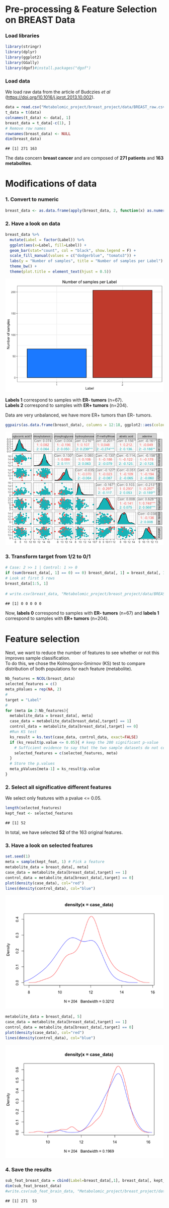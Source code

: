 Pre-processing & Feature Selection on BREAST Data
================

### Load libraries

``` r
library(stringr)
library(dplyr)
library(ggplot2)
library(GGally)
library(dgof)#install.packages("dgof")
```

### Load data

We load raw data from the article of Budczies *et al*
(<https://doi.org/10.1016/j.jprot.2013.10.002>).

``` r
data = read.csv("Metabolomic_project/breast_project/data/BREAST_raw.csv", sep = ";")
t_data = t(data)
colnames(t_data) <- data[, 1]
breast_data = t_data[-c(1), ]
# Remove row names
rownames(breast_data) <- NULL
dim(breast_data)
```

    ## [1] 271 163

The data concern **breast cancer** and are composed of **271 patients**
and **163 metabolites**.

# Modifications of data

### 1. Convert to numeric

``` r
breast_data <- as.data.frame(apply(breast_data, 2, function(x) as.numeric(x)))
```

### 2. Have a look on data

``` r
breast_data %>%
  mutate(Label = factor(Label)) %>%
  ggplot(aes(x=Label, fill=Label)) +
  geom_bar(stat="count", col = "black", show.legend = F) +
  scale_fill_manual(values = c("dodgerblue", "tomato3")) +
  labs(y = "Number of samples", title = "Number of samples per Label") +
  theme_bw() +
  theme(plot.title = element_text(hjust = 0.5))
```

![](Breast-Cancer_Feature_Selection_files/figure-gfm/unnamed-chunk-4-1.png)<!-- -->

**Labels 1** correspond to samples with **ER- tumors** (n=67).<br>
**Labels 2** correspond to samples with **ER+ tumors** (n=204).

Data are very unbalanced, we have more ER+ tumors than ER- tumors.

``` r
ggpairs(as.data.frame(breast_data), columns = 12:18, ggplot2::aes(colour=as.character(breast_data[, 1]))) + theme_bw()
```

![](Breast-Cancer_Feature_Selection_files/figure-gfm/unnamed-chunk-5-1.png)<!-- -->

### 3. Transform target from 1/2 to 0/1

``` r
# Case: 2 >> 1 | Control: 1 >> 0
if (sum(breast_data[, 1] == 0) == 0) breast_data[, 1] = breast_data[, 1] - 1
# Look at first 5 rows
breast_data[1:5, 1]

# write.csv(breast_data, "Metabolomic_project/breast_project/data/BREAST_T.ALL.Feat.csv", row.names = F)
```

    ## [1] 0 0 0 0 0

Now, **labels 0** correspond to samples with **ER- tumors** (n=67) and
**labels 1** correspond to samples with **ER+ tumors** (n=204).

# Feature selection

Next, we want to reduce the number of features to see whether or not
this improves sample classification.<br> To do this, we chose the
Kolmogorov-Smirnov (KS) test to compare distribution of both populations
for each feature (metabolite).

``` r
Nb_features = NCOL(breast_data)
selected_features = c()
meta_pValues = rep(NA, 2)
#
target = "Label"
#
for (meta in 2:Nb_features){
  metabolite_data = breast_data[, meta]
  case_data = metabolite_data[breast_data[,target] == 1]
  control_data = metabolite_data[breast_data[,target] == 0]
  #Run KS test
  ks_result = ks.test(case_data, control_data, exact=FALSE)
  if (ks_result$p.value <= 0.05){ # keep the 200 significant p-value
    # Sufficient evidence to say that the two sample datasets do not come from the same distribution: so we keep the metabolite
    selected_features = c(selected_features, meta)
  }
  # Store the p.values
  meta_pValues[meta-1] = ks_result$p.value
}
```

### 2. Select all significative different features

We select only features with a pvalue \<= 0.05.

``` r
length(selected_features)
kept_feat <- selected_features
```

    ## [1] 52

In total, we have selected **52** of the 163 original features.

### 3. Have a look on selected features

``` r
set.seed(1)
meta = sample(kept_feat, 1) # Pick a feature
metabolite_data = breast_data[, meta]
case_data = metabolite_data[breast_data[,target] == 1]
control_data = metabolite_data[breast_data[,target] == 0]
plot(density(case_data), col="red") 
lines(density(control_data), col="blue")
```

![](Breast-Cancer_Feature_Selection_files/figure-gfm/unnamed-chunk-9-1.png)<!-- -->

``` r
metabolite_data = breast_data[, 5]
case_data = metabolite_data[breast_data[,target] == 1]
control_data = metabolite_data[breast_data[,target] == 0]
plot(density(case_data), col="red") 
lines(density(control_data), col="blue")
```

![](Breast-Cancer_Feature_Selection_files/figure-gfm/unnamed-chunk-10-1.png)<!-- -->

### 4. Save the results

``` r
sub_feat_breast_data = cbind(Label=breast_data[,1], breast_data[, kept_feat])
dim(sub_feat_breast_data)
#write.csv(sub_feat_brain_data, "Metabolomic_project/breast_project/data/BREAST_T.Feat.Select.csv", row.names = F)
```

    ## [1] 271  53

